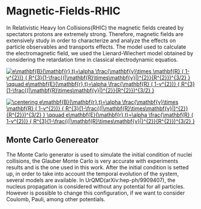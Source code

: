 # Magnetic-Fields-RHIC
In Relativistic Heavy Ion Collisions(RHIC) the magnetic fields created by spectators protons are extremely strong. Therefore, magnetic fields are extensively study in order to characterize and analyze the effects on particle observables and transports effects. The model used to calculate the electromagnetic field, we used the Lienard-Wiechert model obtained by considering the retardation time in classical electrodynamic equatios. 

<a href="https://www.codecogs.com/eqnedit.php?latex=e\mathbf{B}(\mathbf{r},t)=\alpha&space;\frac{\mathbf{v}\times&space;\mathbf{R}&space;(&space;1-v^{2})}&space;{&space;R^{3}(1-\frac{(|\mathbf{R}\times\mathbf{v}|)^{2}}{R^{2}})^{3/2}&space;}&space;\qquad&space;e\mathbf{E}(\mathbf{r},t)=\alpha&space;\frac{\mathbf{R}&space;(&space;1-v^{2})}&space;{&space;R^{3}(1-\frac{(|\mathbf{R}\times\mathbf{v}|)^{2}}{R^{2}})^{3/2}&space;}" target="_blank"><img src="https://latex.codecogs.com/svg.latex?e\mathbf{B}(\mathbf{r},t)=\alpha&space;\frac{\mathbf{v}\times&space;\mathbf{R}&space;(&space;1-v^{2})}&space;{&space;R^{3}(1-\frac{(|\mathbf{R}\times\mathbf{v}|)^{2}}{R^{2}})^{3/2}&space;}&space;\qquad&space;e\mathbf{E}(\mathbf{r},t)=\alpha&space;\frac{\mathbf{R}&space;(&space;1-v^{2})}&space;{&space;R^{3}(1-\frac{(|\mathbf{R}\times\mathbf{v}|)^{2}}{R^{2}})^{3/2}&space;}" title="e\mathbf{B}(\mathbf{r},t)=\alpha \frac{\mathbf{v}\times \mathbf{R} ( 1-v^{2})} { R^{3}(1-\frac{(|\mathbf{R}\times\mathbf{v}|)^{2}}{R^{2}})^{3/2} } \qquad e\mathbf{E}(\mathbf{r},t)=\alpha \frac{\mathbf{R} ( 1-v^{2})} { R^{3}(1-\frac{(|\mathbf{R}\times\mathbf{v}|)^{2}}{R^{2}})^{3/2} }" /></a>

<a href="https://www.codecogs.com/eqnedit.php?latex=\centering&space;e\mathbf{B}(\mathbf{r},t)=\alpha&space;\frac{\mathbf{v}\times&space;\mathbf{R}&space;(&space;1-v^{2})}&space;{&space;R^{3}(1-\frac{(|\mathbf{R}\times\mathbf{v}|)^{2}}{R^{2}})^{3/2}&space;}&space;\qquad&space;e\mathbf{E}(\mathbf{r},t)=\alpha&space;\frac{\mathbf{R}&space;(&space;1-v^{2})}&space;{&space;R^{3}(1-\frac{(|\mathbf{R}\times\mathbf{v}|)^{2}}{R^{2}})^{3/2}&space;}" target="_blank"><img src="https://latex.codecogs.com/svg.latex?\centering&space;e\mathbf{B}(\mathbf{r},t)=\alpha&space;\frac{\mathbf{v}\times&space;\mathbf{R}&space;(&space;1-v^{2})}&space;{&space;R^{3}(1-\frac{(|\mathbf{R}\times\mathbf{v}|)^{2}}{R^{2}})^{3/2}&space;}&space;\qquad&space;e\mathbf{E}(\mathbf{r},t)=\alpha&space;\frac{\mathbf{R}&space;(&space;1-v^{2})}&space;{&space;R^{3}(1-\frac{(|\mathbf{R}\times\mathbf{v}|)^{2}}{R^{2}})^{3/2}&space;}" title="\centering e\mathbf{B}(\mathbf{r},t)=\alpha \frac{\mathbf{v}\times \mathbf{R} ( 1-v^{2})} { R^{3}(1-\frac{(|\mathbf{R}\times\mathbf{v}|)^{2}}{R^{2}})^{3/2} } \qquad e\mathbf{E}(\mathbf{r},t)=\alpha \frac{\mathbf{R} ( 1-v^{2})} { R^{3}(1-\frac{(|\mathbf{R}\times\mathbf{v}|)^{2}}{R^{2}})^{3/2} }" /></a>


## Monte Carlo Genereator
The Monte Carlo generator is used to simulate the initial condition of nuclei collisions, the Glauber Monte Carlo is very accurate with experiments results and is the one used in this work. After the initial condition is setted up, in order to take into account the temporal evolution of the system, several models are available. In UrQMD(arXiv:hep-ph/9909407), the nucleus propagation is considered without any potential for all particles. However is possible to change this configuration, if we want to consider Coulomb, Pauli, among other potentials. 
